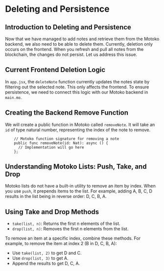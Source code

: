 # Deleting and Persistence

## Introduction to Deleting and Persistence

Now that we have managed to add notes and retrieve them from the Motoko backend, we also need to be able to delete them. Currently, deletion only occurs on the frontend. When you refresh and pull all notes from the blockchain, the changes do not persist. Let us address this issue.

## Current Frontend Deletion Logic

In `app.jsx`, the `deleteNote` function currently updates the notes state by filtering out the selected note. This only affects the frontend. To ensure persistence, we need to connect this logic with our Motoko backend in `main.mo`.

## Creating the Backend Remove Function

We will create a public function in Motoko called `removeNote`. It will take an `id` of type natural number, representing the index of the note to remove.

```mo
    // Motoko function signature for removing a note
    public func removeNote(id: Nat): async () {
      // Implementation will go here
    };
```

## Understanding Motoko Lists: Push, Take, and Drop

Motoko lists do not have a built-in utility to remove an item by index. When you use `push`, it prepends items to the list. For example, adding A, B, C, D results in the list being in reverse order: D, C, B, A.

## Using Take and Drop Methods

- `take(list, n)`: Returns the first n elements of the list.
- `drop(list, n)`: Removes the first n elements from the list.

To remove an item at a specific index, combine these methods. For example, to remove the item at index 2 (B in D, C, B, A):

- Use `take(list, 2)` to get D and C.
- Use `drop(list, 3)` to get A.
- Append the results to get D, C, A.
